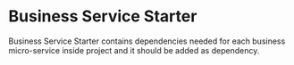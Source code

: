 # Business Service Starter

Business Service Starter contains dependencies needed for each business micro-service inside project and it should be added as dependency.

